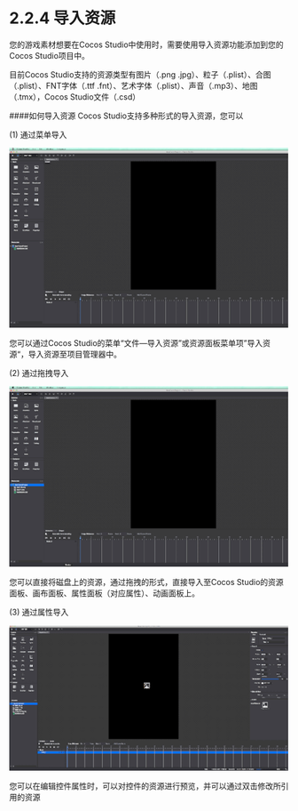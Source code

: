 # 2.2.4 导入资源

您的游戏素材想要在Cocos Studio中使用时，需要使用导入资源功能添加到您的Cocos Studio项目中。

目前Cocos Studio支持的资源类型有图片（.png .jpg）、粒子（.plist）、合图（.plist）、FNT字体（.ttf .fnt）、艺术字体（.plist）、声音（.mp3）、地图（.tmx），Cocos Studio文件（.csd）

####如何导入资源
Cocos Studio支持多种形式的导入资源，您可以

(1) 通过菜单导入

![Image](res/image126.gif)

您可以通过Cocos Studio的菜单“文件—导入资源”或资源面板菜单项”导入资源“，导入资源至项目管理器中。


(2) 通过拖拽导入

![Image](res/image127.gif)

您可以直接将磁盘上的资源，通过拖拽的形式，直接导入至Cocos Studio的资源面板、画布面板、属性面板（对应属性）、动画面板上。

(3) 通过属性导入

![Image](res/image128.gif)

您可以在编辑控件属性时，可以对控件的资源进行预览，并可以通过双击修改所引用的资源
